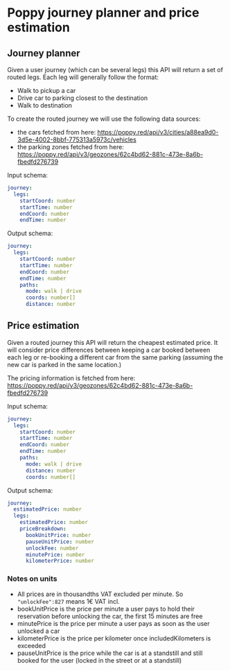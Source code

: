 
# Poppy journey planner and price estimation

## Journey planner

Given a user journey (which can be several legs) this API will return a set of routed legs. Each leg will generally follow the format:

* Walk to pickup a car
* Drive car to parking closest to the destination
* Walk to destination

To create the routed journey we will use the following data sources:

* the cars fetched from here: https://poppy.red/api/v3/cities/a88ea9d0-3d5e-4002-8bbf-775313a5973c/vehicles
* the parking zones fetched from here: https://poppy.red/api/v3/geozones/62c4bd62-881c-473e-8a6b-fbedfd276739

Input schema:

```yaml
journey:
  legs:
    startCoord: number
    startTime: number
    endCoord: number
    endTime: number
```

Output schema:

```yaml
journey:
  legs:
    startCoord: number
    startTime: number
    endCoord: number
    endTime: number
    paths:
      mode: walk | drive
      coords: number[]
      distance: number
```

## Price estimation

Given a routed journey this API will return the cheapest estimated price. It will consider price differences between keeping a car booked between each leg or re-booking a different car from the same parking (assuming the new car is parked in the same location.)

The pricing information is fetched from here: https://poppy.red/api/v3/geozones/62c4bd62-881c-473e-8a6b-fbedfd276739 

Input schema:

```yaml
journey:
  legs:
    startCoord: number
    startTime: number
    endCoord: number
    endTime: number
    paths:
      mode: walk | drive
      distance: number
      coords: number[]
```

Output schema:

```yaml
journey:
  estimatedPrice: number
  legs:
    estimatedPrice: number
    priceBreakdown:
      bookUnitPrice: number
      pauseUnitPrice: number
      unlockFee: number
      minutePrice: number
      kilometerPrice: number
```

### **Notes on units**

- All prices are in thousandths VAT excluded per minute. So `"unlockFee":827` means 1€ VAT incl.
- bookUnitPrice is the price per minute a user pays to hold their reservation before unlocking the car, the first 15 minutes are free
- minutePrice is the price per minute a user pays as soon as the user unlocked a car
- kilometerPrice is the price per kilometer once includedKilometers is exceeded
- pauseUnitPrice is the price while the car is at a standstill and still booked for the user (locked in the street or at a standstill)
